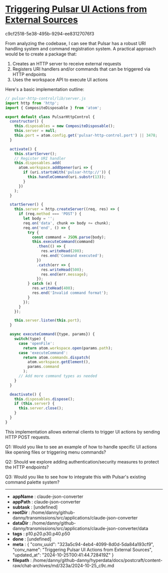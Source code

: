 # [Triggering Pulsar UI Actions from External Sources](https://claude.ai/chat/323a5c94-4eb4-4099-8d0d-5da84a193cf9)

c9cf2518-5e38-495b-9294-ee83127076f3

 From analyzing the codebase, I can see that Pulsar has a robust URI handling system and command registration system. A practical approach would be to create a package that:

1. Creates an HTTP server to receive external requests
2. Registers URI handlers and/or commands that can be triggered via HTTP endpoints
3. Uses the workspace API to execute UI actions

Here's a basic implementation outline:

```javascript
// pulsar-http-control/lib/server.js
import http from 'http';
import { CompositeDisposable } from 'atom';

export default class PulsarHttpControl {
  constructor() {
    this.disposables = new CompositeDisposable();
    this.server = null;
    this.port = atom.config.get('pulsar-http-control.port') || 3478;
  }

  activate() {
    this.startServer();
    // Register URI handler
    this.disposables.add(
      atom.workspace.addOpener(uri => {
        if (uri.startsWith('pulsar-http://')) {
          this.handleCommand(uri.substr(13));
        }
      })
    );
  }

  startServer() {
    this.server = http.createServer((req, res) => {
      if (req.method === 'POST') {
        let body = '';
        req.on('data', chunk => body += chunk);
        req.on('end', () => {
          try {
            const command = JSON.parse(body);
            this.executeCommand(command)
              .then(() => {
                res.writeHead(200);
                res.end('Command executed');
              })
              .catch(err => {
                res.writeHead(500);
                res.end(err.message);
              });
          } catch (e) {
            res.writeHead(400);
            res.end('Invalid command format');
          }
        });
      }
    });

    this.server.listen(this.port);
  }

  async executeCommand({type, params}) {
    switch(type) {
      case 'openFile':
        return atom.workspace.open(params.path);
      case 'executeCommand':
        return atom.commands.dispatch(
          atom.workspace.getElement(),
          params.command
        );
      // Add more command types as needed
    }
  }

  deactivate() {
    this.disposables.dispose();
    if (this.server) {
      this.server.close();
    }
  }
}
```

This implementation allows external clients to trigger UI actions by sending HTTP POST requests.

Q1: Would you like to see an example of how to handle specific UI actions like opening files or triggering menu commands?

Q2: Should we explore adding authentication/security measures to protect the HTTP endpoints?

Q3: Would you like to see how to integrate this with Pulsar's existing command palette system?

---

* **appName** : claude-json-converter
* **appPath** : claude-json-converter
* **subtask** : [undefined]
* **rootDir** : /home/danny/github-danny/transmissions/src/applications/claude-json-converter
* **dataDir** : /home/danny/github-danny/transmissions/src/applications/claude-json-converter/data
* **tags** : p10.p20.p30.p40.p50
* **done** : [undefined]
* **meta** : {
  "conv_uuid": "323a5c94-4eb4-4099-8d0d-5da84a193cf9",
  "conv_name": "Triggering Pulsar UI Actions from External Sources",
  "updated_at": "2024-10-25T00:41:44.728419Z"
}
* **filepath** : /home/danny/github-danny/hyperdata/docs/postcraft/content-raw/chat-archives/md/323a/2024-10-25_c9c.md
